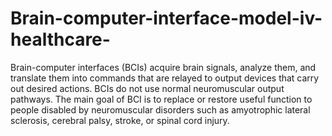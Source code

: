 # Brain-computer-interface-model-iv-healthcare-

Brain-computer interfaces (BCIs) acquire brain signals, analyze them, and translate them into commands that are relayed to output devices that carry out desired actions. BCIs do not use normal neuromuscular output pathways. The main goal of BCI is to replace or restore useful function to people disabled by neuromuscular disorders such as amyotrophic lateral sclerosis, cerebral palsy, stroke, or spinal cord injury. 
